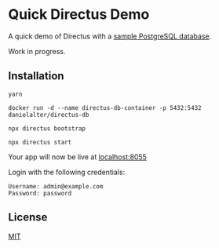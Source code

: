 # Quick Directus Demo

A quick demo of Directus with a [sample PostgreSQL database](https://dataedo.com/samples/html/World_PostgreSQL/doc/World_(PostgreSQL_database)_11/home.html). 

Work in progress.
## Installation

```
yarn
```

```
docker run -d --name directus-db-container -p 5432:5432 danielalter/directus-db
```

```
npx directus bootstrap
```

```
npx directus start
```

Your app will now be live at [localhost:8055](http://localhost:8055)

Login with the following credentials:
```
Username: admin@example.com
Password: password
```

## License
[MIT](https://choosealicense.com/licenses/mit/)